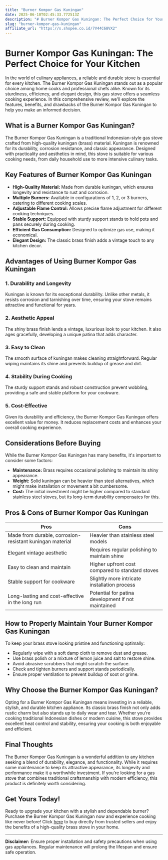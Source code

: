 ```yaml
---
title: "Burner Kompor Gas Kuningan"
date: 2025-06-10T02:45:33.772513Z
description: "# Burner Kompor Gas Kuningan: The Perfect Choice for Your Kitchen..."
slug: "burner-kompor-gas-kuningan"
affiliate_url: "https://s.shopee.co.id/7V44C68VX2"
---
```

# Burner Kompor Gas Kuningan: The Perfect Choice for Your Kitchen

In the world of culinary appliances, a reliable and durable stove is essential for every kitchen. The Burner Kompor Gas Kuningan stands out as a popular choice among home cooks and professional chefs alike. Known for its sturdiness, efficiency, and elegant design, this gas stove offers a seamless cooking experience. In this comprehensive review, we'll explore the features, benefits, and drawbacks of the Burner Kompor Gas Kuningan to help you make an informed decision.

## What is a Burner Kompor Gas Kuningan?

The Burner Kompor Gas Kuningan is a traditional Indonesian-style gas stove crafted from high-quality kuningan (brass) material. Kuningan is renowned for its durability, corrosion resistance, and classic appearance. Designed with practicality and aesthetics in mind, this stove is suitable for various cooking needs, from daily household use to more intensive culinary tasks.

## Key Features of Burner Kompor Gas Kuningan

- **High-Quality Material:** Made from durable kuningan, which ensures longevity and resistance to rust and corrosion.
- **Multiple Burners:** Available in configurations of 1, 2, or 3 burners, catering to different cooking scales.
- **Adjustable Flame Control:** Allows precise flame adjustment for different cooking techniques.
- **Stable Support:** Equipped with sturdy support stands to hold pots and pans securely during cooking.
- **Efficient Gas Consumption:** Designed to optimize gas use, making it economical.
- **Elegant Design:** The classic brass finish adds a vintage touch to any kitchen decor.

## Advantages of Using Burner Kompor Gas Kuningan

### 1. Durability and Longevity

Kuningan is known for its exceptional durability. Unlike other metals, it resists corrosion and tarnishing over time, ensuring your stove remains attractive and functional for years.

### 2. Aesthetic Appeal

The shiny brass finish lends a vintage, luxurious look to your kitchen. It also ages gracefully, developing a unique patina that adds character.

### 3. Easy to Clean

The smooth surface of kuningan makes cleaning straightforward. Regular wiping maintains its shine and prevents buildup of grease and dirt.

### 4. Stability During Cooking

The sturdy support stands and robust construction prevent wobbling, providing a safe and stable platform for your cookware.

### 5. Cost-Effective

Given its durability and efficiency, the Burner Kompor Gas Kuningan offers excellent value for money. It reduces replacement costs and enhances your overall cooking experience.

## Considerations Before Buying

While the Burner Kompor Gas Kuningan has many benefits, it's important to consider some factors:

- **Maintenance:** Brass requires occasional polishing to maintain its shiny appearance.
- **Weight:** Solid kuningan can be heavier than steel alternatives, which might make installation or movement a bit cumbersome.
- **Cost:** The initial investment might be higher compared to standard stainless steel stoves, but its long-term durability compensates for this.

## Pros & Cons of Burner Kompor Gas Kuningan

| Pros                                                      | Cons                                              |
|-----------------------------------------------------------|---------------------------------------------------|
| Made from durable, corrosion-resistant kuningan material | Heavier than stainless steel models             |
| Elegant vintage aesthetic                               | Requires regular polishing to maintain shine  |
| Easy to clean and maintain                              | Higher upfront cost compared to standard stoves |
| Stable support for cookware                              | Slightly more intricate installation process  |
| Long-lasting and cost-effective in the long run       | Potential for patina development if not maintained |

## How to Properly Maintain Your Burner Kompor Gas Kuningan

To keep your brass stove looking pristine and functioning optimally:

- Regularly wipe with a soft damp cloth to remove dust and grease.
- Use brass polish or a mixture of lemon juice and salt to restore shine.
- Avoid abrasive scrubbers that might scratch the surface.
- Check and tighten burners and support stands periodically.
- Ensure proper ventilation to prevent buildup of soot or grime.

## Why Choose the Burner Kompor Gas Kuningan?

Opting for a Burner Kompor Gas Kuningan means investing in a reliable, stylish, and durable kitchen appliance. Its classic brass finish not only adds rustic charm but also stands up to daily wear and tear. Whether you're cooking traditional Indonesian dishes or modern cuisine, this stove provides excellent heat control and stability, ensuring your cooking is both enjoyable and efficient.

## Final Thoughts

The Burner Kompor Gas Kuningan is a wonderful addition to any kitchen seeking a blend of durability, elegance, and functionality. While it requires some maintenance to keep its attractive appearance, its longevity and performance make it a worthwhile investment. If you're looking for a gas stove that combines traditional craftsmanship with modern efficiency, this product is definitely worth considering.

## Get Yours Today!

Ready to upgrade your kitchen with a stylish and dependable burner? Purchase the Burner Kompor Gas Kuningan now and experience cooking like never before! Click [here](https://s.shopee.co.id/7V44C68VX2) to buy directly from trusted sellers and enjoy the benefits of a high-quality brass stove in your home.

---

**Disclaimer:** Ensure proper installation and safety precautions when using gas appliances. Regular maintenance will prolong the lifespan and ensure safe operation.